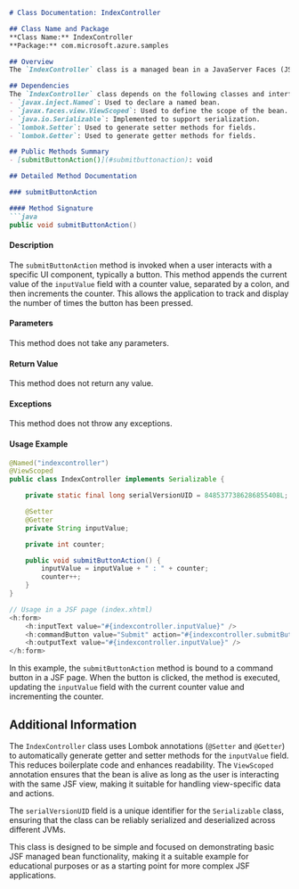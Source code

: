 ```markdown
# Class Documentation: IndexController

## Class Name and Package
**Class Name:** IndexController  
**Package:** com.microsoft.azure.samples

## Overview
The `IndexController` class is a managed bean in a JavaServer Faces (JSF) application. It is annotated with `@Named` and `@ViewScoped`, indicating that it is a named bean with a view scope. This class is responsible for handling user input and updating the view accordingly. It implements the `Serializable` interface to support serialization, which is necessary for JSF view-scoped beans.

## Dependencies
The `IndexController` class depends on the following classes and interfaces:
- `javax.inject.Named`: Used to declare a named bean.
- `javax.faces.view.ViewScoped`: Used to define the scope of the bean.
- `java.io.Serializable`: Implemented to support serialization.
- `lombok.Setter`: Used to generate setter methods for fields.
- `lombok.Getter`: Used to generate getter methods for fields.

## Public Methods Summary
- [submitButtonAction()](#submitbuttonaction): void

## Detailed Method Documentation

### submitButtonAction

#### Method Signature
```java
public void submitButtonAction()
```

#### Description
The `submitButtonAction` method is invoked when a user interacts with a specific UI component, typically a button. This method appends the current value of the `inputValue` field with a counter value, separated by a colon, and then increments the counter. This allows the application to track and display the number of times the button has been pressed.

#### Parameters
This method does not take any parameters.

#### Return Value
This method does not return any value.

#### Exceptions
This method does not throw any exceptions.

#### Usage Example
```java
@Named("indexcontroller")
@ViewScoped
public class IndexController implements Serializable {

    private static final long serialVersionUID = 8485377386286855408L;

    @Setter
    @Getter
    private String inputValue;

    private int counter;

    public void submitButtonAction() {
        inputValue = inputValue + " : " + counter;
        counter++;
    }
}

// Usage in a JSF page (index.xhtml)
<h:form>
    <h:inputText value="#{indexcontroller.inputValue}" />
    <h:commandButton value="Submit" action="#{indexcontroller.submitButtonAction}" />
    <h:outputText value="#{indexcontroller.inputValue}" />
</h:form>
```

In this example, the `submitButtonAction` method is bound to a command button in a JSF page. When the button is clicked, the method is executed, updating the `inputValue` field with the current counter value and incrementing the counter.

## Additional Information
The `IndexController` class uses Lombok annotations (`@Setter` and `@Getter`) to automatically generate getter and setter methods for the `inputValue` field. This reduces boilerplate code and enhances readability. The `ViewScoped` annotation ensures that the bean is alive as long as the user is interacting with the same JSF view, making it suitable for handling view-specific data and actions.

The `serialVersionUID` field is a unique identifier for the `Serializable` class, ensuring that the class can be reliably serialized and deserialized across different JVMs.

This class is designed to be simple and focused on demonstrating basic JSF managed bean functionality, making it a suitable example for educational purposes or as a starting point for more complex JSF applications.
```